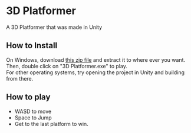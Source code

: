 # 3D Platformer

A 3D Platformer that was made in Unity

## How to Install

On Windows, download [this zip file](https://github.com/meplaz/3d-platformer-unity/releases/download/1.0/3D.Platformer.1.0.Windows.zip) and extract it to where ever you want. Then, double click on "3D Platformer.exe" to play.\
For other operating systems, try opening the project in Unity and building from there.

## How to play

* WASD to move
* Space to Jump
* Get to the last platform to win.
